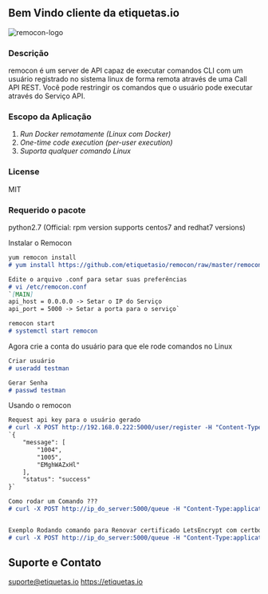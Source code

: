 ## Bem Vindo cliente da etiquetas.io
![remocon-logo](https://user-images.githubusercontent.com/43131904/62931121-ba7ffd80-bdf8-11e9-9e5e-4a0e41450247.png)

### Descrição

remocon é um server de API capaz de executar comandos CLI com um usuário registrado no sistema linux de forma remota através de uma Call API REST.
Você pode restringir os comandos que o usuário pode executar através do Serviço API.

### Escopo da Aplicação
1. *Run Docker remotamente (Linux com Docker)*
2. *One-time code execution (per-user execution)*
3. *Suporta qualquer comando Linux*

### License
MIT

### Requerido o pacote
python2.7
(Official: rpm version supports centos7 and redhat7 versions)

Instalar o Remocon
```markdown
yum remocon install
# yum install https://github.com/etiquetasio/remocon/raw/master/remocon-1.0.0-1.el7.x86_64.rpm -y

Edite o arquivo .conf para setar suas preferências
# vi /etc/remocon.conf
`[MAIN]
api_host = 0.0.0.0 -> Setar o IP do Serviço
api_port = 5000 -> Setar a porta para o serviço`

remocon start
# systemctl start remocon
```
Agora crie a conta do usuário para que ele rode comandos no Linux
```markdown
Criar usuário
# useradd testman

Gerar Senha
# passwd testman
```
Usando o remocon
```markdown
Request api key para o usuário gerado
# curl -X POST http://192.168.0.222:5000/user/register -H "Content-Type:application/json" -d '{"user":"testman"}'
`{
    "message": [
        "1004",
        "1005",
        "EMghWAZxHl"
    ],
    "status": "success"
}`

Como rodar um Comando ???
# curl -X POST http://ip_do_server:5000/queue -H "Content-Type:application/json" -d '{"execcmd":"touch finished","user":"testman","key":"EMghWAZxHl"}


Exemplo Rodando comando para Renovar certificado LetsEncrypt com certbot.
# curl -X POST http://ip_do_server:5000/queue -H "Content-Type:application/json" -d '{"execcmd":"certbot renew","user":"testman","key":"EMghWAZxHl"}
```
## Suporte e Contato
suporte@etiquetas.io
https://etiquetas.io
